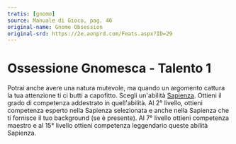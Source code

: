 ```yaml
---
tratis: [gnomo]
source: Manuale di Gioco, pag. 40
original-name: Gnome Obsession
original-srd: https://2e.aonprd.com/Feats.aspx?ID=29
---
```


# Ossessione Gnomesca - Talento 1

Potrai anche avere una natura mutevole, ma quando un argomento cattura la tua
attenzione ti ci butti a capofitto. Scegli un'abilità
[Sapienza](/abilita/sapienza). Ottieni il grado di competenza addestrato in
quell'abilità. Al 2° livello, ottieni competenza esperto nella Sapienza
selezionata e anche nella Sapienza che ti fornisce il tuo background (se è
presente). Al 7° livello ottieni competenza maestro e al 15° livello ottieni
competenza leggendario queste abilità Sapienza.
